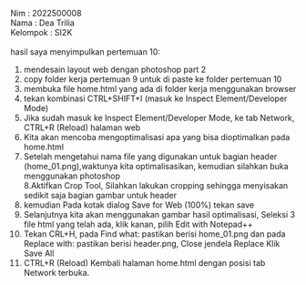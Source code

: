 Nim : 2022500008<br>
Nama : Dea Trilia<br>
Kelompok : SI2K<br>
<br>
hasil saya menyimpulkan pertemuan 10:<br>
1. mendesain layout web dengan photoshop part 2<br>
2. copy folder kerja pertemuan 9 untuk di paste ke folder pertemuan 10<br>
3. membuka file home.html yang ada di folder kerja menggunakan browser<br>
4. tekan kombinasi CTRL+SHIFT+I (masuk ke Inspect Element/Developer Mode)<br>
5. Jika sudah masuk ke Inspect Element/Developer Mode, ke tab Network, CTRL+R (Reload) halaman web<br>
6. Kita akan mencoba mengoptimalisasi apa yang bisa dioptimalkan pada home.html<br>
7. Setelah mengetahui nama file yang digunakan untuk bagian header (home_01.png),waktunya kita optimalisasikan, kemudian silahkan buka menggunakan photoshop<br>
8.Aktifkan Crop Tool, Silahkan lakukan cropping sehingga menyisakan sedikit saja bagian gambar untuk header<br>
9. kemudian Pada kotak dialog Save for Web (100%) tekan save<br>
10. Selanjutnya kita akan menggunakan gambar hasil optimalisasi, Seleksi 3 file html yang telah ada, klik kanan, pilih Edit with Notepad++ <br>
11. Tekan CRL+H, pada Find what: pastikan berisi home_01.png dan pada Replace with: pastikan berisi header.png, Close jendela Replace Klik Save All<br>
12. CTRL+R (Reload) Kembali halaman home.html dengan posisi tab Network terbuka.<br>

